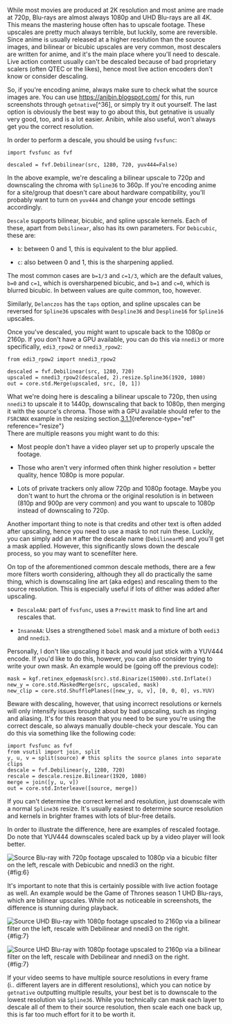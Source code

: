 While most movies are produced at 2K resolution and most anime are made
at 720p, Blu-rays are almost always 1080p and UHD Blu-rays are all 4K.
This means the mastering house often has to upscale footage. These
upscales are pretty much always terrible, but luckily, some are
reversible. Since anime is usually released at a higher resolution than
the source images, and bilinear or bicubic upscales are very common,
most descalers are written for anime, and it's the main place where
you'll need to descale. Live action content usually can't be descaled
because of bad proprietary scalers (often QTEC or the likes), hence most
live action encoders don't know or consider descaling.

So, if you're encoding anime, always make sure to check what the source
images are. You can use <https://anibin.blogspot.com/> for this, run
screenshots through `getnative`[^36], or simply try it out yourself. The
last option is obviously the best way to go about this, but getnative is
usually very good, too, and is a lot easier. Anibin, while also useful,
won't always get you the correct resolution.

In order to perform a descale, you should be using `fvsfunc`:

    import fvsfunc as fvf

    descaled = fvf.Debilinear(src, 1280, 720, yuv444=False)

In the above example, we're descaling a bilinear upscale to 720p and
downscaling the chroma with `Spline36` to 360p. If you're encoding anime
for a site/group that doesn't care about hardware compatibility, you'll
probably want to turn on `yuv444` and change your encode settings
accordingly.

`Descale` supports bilinear, bicubic, and spline upscale kernels. Each
of these, apart from `Debilinear`, also has its own parameters. For
`Debicubic`, these are:

-   `b`: between 0 and 1, this is equivalent to the blur applied.

-   `c`: also between 0 and 1, this is the sharpening applied.

The most common cases are `b=1/3` and `c=1/3`, which are the default
values, `b=0` and `c=1`, which is oversharpened bicubic, and `b=1` and
`c=0`, which is blurred bicubic. In between values are quite common,
too, however.

Similarly, `Delanczos` has the `taps` option, and spline upscales can be
reversed for `Spline36` upscales with `Despline36` and `Despline16` for
`Spline16` upscales.

Once you've descaled, you might want to upscale back to the 1080p or
2160p. If you don't have a GPU available, you can do this via `nnedi3`
or more specifically, `edi3_rpow2` or `nnedi3_rpow2`:

    from edi3_rpow2 import nnedi3_rpow2

    descaled = fvf.Debilinear(src, 1280, 720)
    upscaled = nnedi3_rpow2(descaled, 2).resize.Spline36(1920, 1080)
    out = core.std.Merge(upscaled, src, [0, 1])

What we're doing here is descaling a bilinear upscale to 720p, then
using `nnedi3` to upscale it to 1440p, downscaling that back to 1080p,
then merging it with the source's chroma. Those with a GPU available
should refer to the `FSRCNNX` example in the resizing
section.[3.1.1](#resize){reference-type="ref" reference="resize"}\
There are multiple reasons you might want to do this:

-   Most people don't have a video player set up to properly upscale the
    footage.

-   Those who aren't very informed often think higher resolution =
    better quality, hence 1080p is more popular.

-   Lots of private trackers only allow 720p and 1080p footage. Maybe
    you don't want to hurt the chroma or the original resolution is in
    between (810p and 900p are very common) and you want to upscale to
    1080p instead of downscaling to 720p.

Another important thing to note is that credits and other text is often
added after upscaling, hence you need to use a mask to not ruin these.
Luckily, you can simply add an `M` after the descale name
(`DebilinearM`) and you'll get a mask applied. However, this
significantly slows down the descale process, so you may want to
scenefilter here.

On top of the aforementioned common descale methods, there are a few
more filters worth considering, although they all do practically the
same thing, which is downscaling line art (aka edges) and rescaling them
to the source resolution. This is especially useful if lots of dither
was added after upscaling.

-   `DescaleAA`: part of `fvsfunc`, uses a `Prewitt` mask to find line
    art and rescales that.

-   `InsaneAA`: Uses a strengthened `Sobel` mask and a mixture of both
    `eedi3` and `nnedi3`.

Personally, I don't like upscaling it back and would just stick with a
YUV444 encode. If you'd like to do this, however, you can also consider
trying to write your own mask. An example would be (going off the
previous code):

    mask = kgf.retinex_edgemask(src).std.Binarize(15000).std.Inflate()
    new_y = core.std.MaskedMerge(src, upscaled, mask)
    new_clip = core.std.ShufflePlanes([new_y, u, v], [0, 0, 0], vs.YUV)

Beware with descaling, however, that using incorrect resolutions or
kernels will only intensify issues brought about by bad upscaling, such
as ringing and aliasing. It's for this reason that you need to be sure
you're using the correct descale, so always manually double-check your
descale. You can do this via something like the following code:

    import fvsfunc as fvf
    from vsutil import join, split
    y, u, v = split(source) # this splits the source planes into separate clips
    descale = fvf.Debilinear(y, 1280, 720)
    rescale = descale.resize.Bilinear(1920, 1080)
    merge = join([y, u, v])
    out = core.std.Interleave([source, merge])

If you can't determine the correct kernel and resolution, just downscale
with a normal `Spline36` resize. It's usually easiest to determine
source resolution and kernels in brighter frames with lots of blur-free
details.

In order to illustrate the difference, here are examples of rescaled
footage. Do note that YUV444 downscales scaled back up by a video player
will look better.

![Source Blu-ray with 720p footage upscaled to 1080p via a bicubic
filter on the left, rescale with `Debicubic` and `nnedi3` on the
right.](Pictures/bicubic.png){#fig:6}

It's important to note that this is certainly possible with live action
footage as well. An example would be the Game of Thrones season 1 UHD
Blu-rays, which are bilinear upscales. While not as noticeable in
screenshots, the difference is stunning during playback.

![Source UHD Blu-ray with 1080p footage upscaled to 2160p via a bilinear
filter on the left, rescale with `Debilinear` and `nnedi3` on the
right.](Pictures/bilinear_before2.png){#fig:7}

![Source UHD Blu-ray with 1080p footage upscaled to 2160p via a bilinear
filter on the left, rescale with `Debilinear` and `nnedi3` on the
right.](Pictures/bilinear_after2.png){#fig:7}

If your video seems to have multiple source resolutions in every frame
(i.. different layers are in different resolutions), which you can
notice by `getnative` outputting multiple results, your best bet is to
downscale to the lowest resolution via `Spline36`. While you technically
can mask each layer to descale all of them to their source resolution,
then scale each one back up, this is far too much effort for it to be
worth it.
